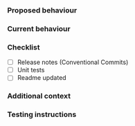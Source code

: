 ### Proposed behaviour

<!-- A clear and concise description of what changes this PR makes. -->
<!-- If applicable, add screenshots. You can paste these directly into GitHub. -->

### Current behaviour

<!-- A clear and concise description of the behaviour before this change. -->
<!-- If applicable, add screenshots. You can paste these directly into GitHub. -->

### Checklist

<!-- Each PR should include the following, if something is not applicable please use <del>tags to strikethrough. -->

- [ ] Release notes (Conventional Commits) <!-- https://www.conventionalcommits.org/en/v1.0.0-beta.4/ -->
- [ ] Unit tests
- [ ] Readme updated

### Additional context

<!-- Add any other context or links about the pull request here. -->

### Testing instructions

<!-- How can a reviewer test this PR? -->
